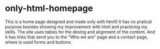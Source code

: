 # only-html-homepage
This is a home page designed and made only with html5
It has no pratical purpose besides showing my improvement with html and practicing my skills. 
The site uses tables for the desing and alignment of the content. And it has links that send you to the "Who we are" page and a contact page, where is used forms
and buttons.
